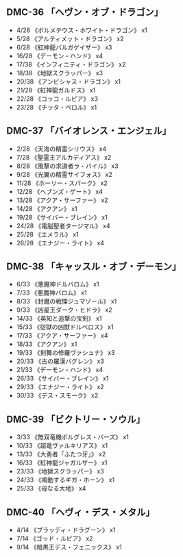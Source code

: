 ## DMC-36 「ヘヴン・オブ・ドラゴン」
- 4/28 《ボルメテウス・ホワイト・ドラゴン》 x1
- 5/28 《アルティメット・ドラゴン》 x2
- 6/28 《紅神龍バルガゲイザー》 x3
- 16/28 《デーモン・ハンド》 x4
- 17/38 《インフィニティ・ドラゴン》 x2
- 18/38 《地獄スクラッパー》 x3
- 20/38 《アンビシャス・ドラゴン》 x1
- 21/28 《紅神龍ガルドス》 x1
- 22/28 《コッコ・ルピア》 x3
- 23/28 《チッタ・ペロル》 x1



## DMC-37 「バイオレンス・エンジェル」
- 2/28 《天海の精霊シリウス》 x4
- 7/28 《聖霊王アルカディアス》 x2
- 8/28 《風撃の求道者ラ・バイル》 x3
- 9/28 《光翼の精霊サイフォス》 x2
- 11/28 《ホーリー・スパーク》 x2
- 12/28 《ヘブンズ・ゲート》 x4
- 13/28 《アクア・サーファー》 x2
- 14/28 《アクアン》 x1
- 19/28 《サイバー・ブレイン》 x1
- 24/28 《電脳聖者タージマル》 x4
- 25/28 《エメラル》 x1
- 26/28 《エナジー・ライト》 x4


## DMC-38 「キャッスル・オブ・デーモン」
- 6/33 《悪魔神ドルバロム》 x1
- 7/33 《悪魔神バロム》 x1
- 8/33 《封魔の戦慄ジュマゾール》 x1
- 9/33 《凶星王ダーク・ヒドラ》 x2
- 14/33 《英知と追撃の宝剣》 x1
- 15/33 《従獄の凶獣ドルベロス》 x1
- 17/33 《アクア・サーファー》 x4
- 18/33 《アクアン》 x1
- 19/33 《剣舞の修羅ヴァシュナ》 x3
- 20/33 《古の羅漢バグレン》 x3
- 21/33 《デーモン・ハンド》 x4
- 26/33 《サイバー・ブレイン》 x1
- 29/33 《エナジー・ライト》 x2
- 30/33 《デス・スモーク》 x2


## DMC-39 「ビクトリー・ソウル」
- 3/33 《無双竜機ボルグレス・バーズ》 x1
- 10/33 《超竜ヴァルキリアス》 x1
- 13/33 《大勇者「ふたつ牙」》 x2
- 16/33 《紅神龍ジャガルザー》 x1
- 23/33 《地獄スクラッパー》 x3
- 24/33 《鳴動するギガ・ホーン》 x1
- 25/33 《母なる大地》 x4


## DMC-40 「ヘヴィ・デス・メタル」
- 4/14 《ブラッディ・ドラグーン》 x1
- 7/14 《ゴッド・ルピア》 x2
- 9/14 《暗黒王デス・フェニックス》 x1
